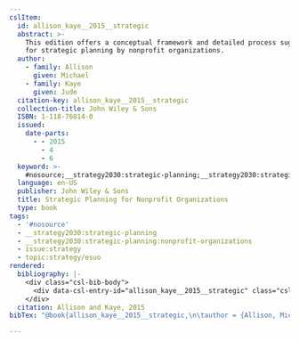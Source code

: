 ```yaml
---
cslItem:
  id: allison_kaye__2015__strategic
  abstract: >-
    This edition offers a conceptual framework and detailed process suggestions
    for strategic planning by nonprofit organizations.
  author:
    - family: Allison
      given: Michael
    - family: Kaye
      given: Jude
  citation-key: allison_kaye__2015__strategic
  collection-title: John Wiley & Sons
  ISBN: 1-118-76814-0
  issued:
    date-parts:
      - - 2015
        - 4
        - 6
  keyword: >-
    #nosource;__strategy2030:strategic-planning;__strategy2030:strategic-planning:nonprofit-organizations;collection::strategy::esuo
  language: en-US
  publisher: John Wiley & Sons
  title: Strategic Planning for Nonprofit Organizations
  type: book
tags:
  - '#nosource'
  - __strategy2030:strategic-planning
  - __strategy2030:strategic-planning:nonprofit-organizations
  - issue:strategy
  - topic:strategy/esuo
rendered:
  bibliography: |-
    <div class="csl-bib-body">
      <div data-csl-entry-id="allison_kaye__2015__strategic" class="csl-entry">Allison, M. and Kaye, J. 2015 <i>Strategic Planning for Nonprofit Organizations</i>. John Wiley &#38; Sons (John Wiley &#38; Sons).</div>
    </div>
  citation: Allison and Kaye, 2015
bibTex: "@book{allison_kaye__2015__strategic,\n\tauthor = {Allison, Michael and Kaye, Jude},\n\tseries = {John {Wiley} & {Sons}},\n\tyear = {2015},\n\tmonth = {apr 6},\n\tpublisher = {John Wiley & Sons},\n\ttitle = {Strategic {Planning} for {Nonprofit} {Organizations}},\n}\n\n"

---
```

